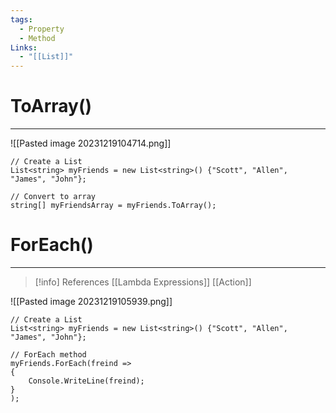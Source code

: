 ```yaml
---
tags:
  - Property
  - Method
Links:
  - "[[List]]"
---
```


# ToArray()
---

![[Pasted image 20231219104714.png]]

```CSharp
// Create a List
List<string> myFriends = new List<string>() {"Scott", "Allen", "James", "John"};

// Convert to array
string[] myFriendsArray = myFriends.ToArray();
```


# ForEach()
---

>[!info] References
>[[Lambda Expressions]]
>[[Action]]

![[Pasted image 20231219105939.png]]

```CSharp
// Create a List
List<string> myFriends = new List<string>() {"Scott", "Allen", "James", "John"};

// ForEach method
myFriends.ForEach(freind => 
{
	Console.WriteLine(freind);
}
);
```





























